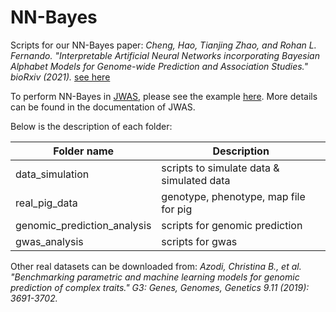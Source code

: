 # NN-Bayes
Scripts for our NN-Bayes paper:
*Cheng, Hao, Tianjing Zhao, and Rohan L. Fernando. "Interpretable Artificial Neural Networks incorporating Bayesian Alphabet Models for Genome-wide Prediction and Association Studies." bioRxiv (2021).* [see here](https://www.biorxiv.org/content/10.1101/2021.04.07.438762v1?rss=1)


To perform NN-Bayes in [JWAS](https://github.com/reworkhow/JWAS.jl/tree/master/src/1.JWAS/src), please see the example [here](https://github.com/reworkhow/JWAS.jl/wiki/Neural-Networks). More details can be found in the documentation of JWAS.


Below is the description of each folder:

| Folder name      | Description |
| ----------- | ----------- |
| data_simulation      | scripts to simulate data & simulated data      |
| real_pig_data   | genotype, phenotype, map file for pig        |
| genomic_prediction_analysis | scripts for genomic prediction |
| gwas_analysis | scripts for gwas|

Other real datasets can be downloaded from:
*Azodi, Christina B., et al. "Benchmarking parametric and machine learning models for genomic prediction of complex traits." G3: Genes, Genomes, Genetics 9.11 (2019): 3691-3702.*

